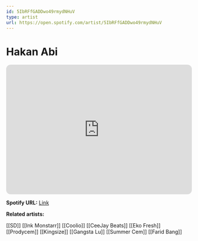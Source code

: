 ```yaml
---
id: 5IbRFfGADDwo49rmydNHuV
type: artist
url: https://open.spotify.com/artist/5IbRFfGADDwo49rmydNHuV
---
```

# Hakan Abi

<iframe style="border-radius:12px" src="https://open.spotify.com/embed/artist/5IbRFfGADDwo49rmydNHuV" width="100%" height="352" frameBorder="0" allowfullscreen="" allow="autoplay; clipboard-write; encrypted-media; fullscreen; picture-in-picture" loading="lazy"></iframe>

**Spotify URL:** [Link](https://open.spotify.com/artist/5IbRFfGADDwo49rmydNHuV)

**Related artists:**

[[SD]]
[[Ink Monstarr]]
[[Coolio]]
[[CeeJay Beats]]
[[Eko Fresh]]
[[Prodycem]]
[[Kingsize]]
[[Gangsta Lu]]
[[Summer Cem]]
[[Farid Bang]]
